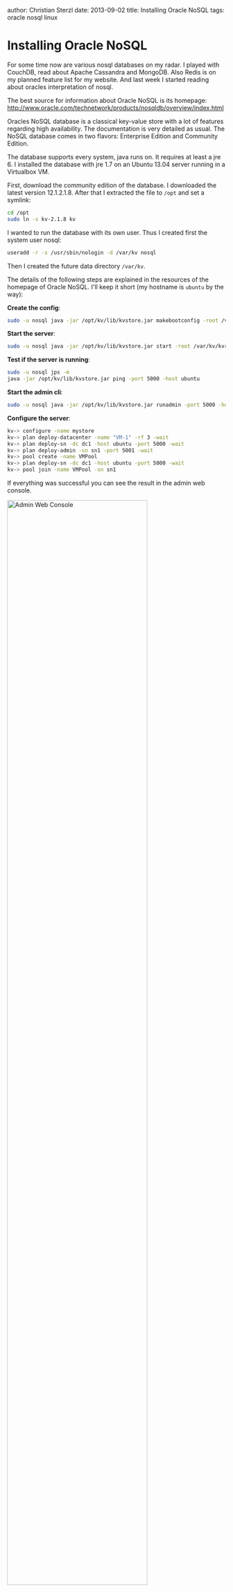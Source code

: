 author: Christian Sterzl
date: 2013-09-02
title: Installing Oracle NoSQL
tags: oracle nosql linux

# Installing Oracle NoSQL

For some time now are various nosql databases on my radar. I played with CouchDB, read about Apache Cassandra and MongoDB. Also Redis is on my planned feature list for my website. And last week I started reading about oracles interpretation of nosql.

The best source for information about Oracle NoSQL is its homepage: http://www.oracle.com/technetwork/products/nosqldb/overview/index.html

Oracles NoSQL database is a classical key-value store with a lot of features regarding high availability. The documentation is very detailed as usual. The NoSQL database comes in two flavors: Enterprise Edition and Community Edition.

The database supports every system, java runs on. It requires at least a jre 6. I installed the database with jre 1.7 on an Ubuntu 13.04 server running in a Virtualbox VM. 

First, download the community edition of the database. I downloaded the latest version 12.1.2.1.8. After that I extracted the file to `/opt` and set a symlink:

```bash
cd /opt
sudo ln -s kv-2.1.8 kv
```

I wanted to run the database with its own user. Thus I created first the system user nosql:

```bash
useradd -r -s /usr/sbin/nologin -d /var/kv nosql
```

Then I created the future data directory `/var/kv`.

The details of the following steps are explained in the resources of the homepage of Oracle NoSQL. I'll keep it short (my hostname is `ubuntu` by the way):

**Create the config**:

```bash
sudo -u nosql java -jar /opt/kv/lib/kvstore.jar makebootconfig -root /var/kv/kvroot -port 5000 -admin 5001 -host ubuntu -harange 5010,5020 -capacity 1 -num_cpus 0 -memory_mb 0
```

**Start the server**:

```bash
sudo -u nosql java -jar /opt/kv/lib/kvstore.jar start -root /var/kv/kvroot &
```

**Test if the server is running**:

```bash
sudo -u nosql jps -m
java -jar /opt/kv/lib/kvstore.jar ping -port 5000 -host ubuntu
```

**Start the admin cli**:

```bash
sudo -u nosql java -jar /opt/kv/lib/kvstore.jar runadmin -port 5000 -host ubuntu
```

**Configure the server**:

```bash
kv-> configure -name mystore
kv-> plan deploy-datacenter -name "VM-1" -rf 3 -wait
kv-> plan deploy-sn -dc dc1 -host ubuntu -port 5000 -wait
kv-> plan deploy-admin -sn sn1 -port 5001 -wait 
kv-> pool create -name VMPool
kv-> plan deploy-sn -dc dc1 -host ubuntu -port 5000 -wait
kv-> pool join -name VMPool -sn sn1
```

If everything was successful you can see the result in the admin web console.

<img src="/assets/blog/adminconsole.png" alt="Admin Web Console" width="80%"/>

Now you can start playing around with Oracles NoSQL storage solution. A good start are the examples delivered together with the community edition.
